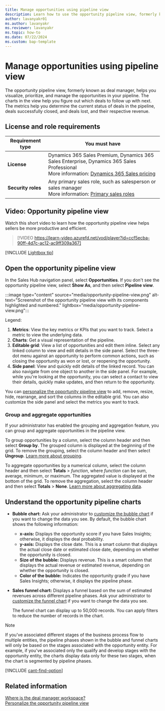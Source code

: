 ```yaml
---
title: Manage opportunities using pipeline view 
description: Learn how to use the opportunity pipeline view, formerly known as deal manager, to visualize, prioritize, and manage the opportunities in your pipeline.
author: lavanyakr01
ms.author: lavanyakr
ms.reviewer: lavanyakr
ms.topic: how-to 
ms.date: 07/22/2024
ms.custom: bap-template 
---
```


# Manage opportunities using pipeline view

The opportunity pipeline view, formerly known as deal manager, helps you visualize, prioritize, and manage the opportunities in your pipeline. The charts in the view help you figure out which deals to follow up with next. The metrics help you determine the current status of deals in the pipeline, deals successfully closed, and deals lost, and their respective revenue.

## License and role requirements

| Requirement type | You must have |  
|-----------------------|---------|
| **License** | Dynamics 365 Sales Premium, Dynamics 365 Sales Enterprise, Dynamics 365 Sales Professional <br>More information: [Dynamics 365 Sales pricing](https://dynamics.microsoft.com/sales/pricing/) |
| **Security roles** | Any primary sales role, such as salesperson or sales manager<br>More information: [Primary sales roles](security-roles-for-sales.md#primary-sales-roles) |

## Video: Opportunity pipeline view

Watch this short video to learn how the opportunity pipeline view helps sellers be more productive and efficient.  

> [!VIDEO https://learn-video.azurefd.net/vod/player?id=ccf5ecba-90ff-4d7c-ac12-ac9ff309a367]

[!INCLUDE [Lightbox tip](~/../shared-content/shared/lightbox-tip.md)]

## Open the opportunity pipeline view  

In the Sales Hub navigation panel, select **Opportunities**. If you don't see the opportunity pipeline view, select **Show As**, and then select **Pipeline view**.

:::image type="content" source="media/opportunity-pipeline-view.png" alt-text="Screenshot of the opportunity pipeline view with its components highlighted and numbered." lightbox="media/opportunity-pipeline-view.png":::

Legend:

1. **Metrics**: View the key metrics or KPIs that you want to track. Select a metric to view the underlying data.
1. **Charts**: Get a visual representation of the pipeline.
1. **Editable grid**: View a list of opportunities and edit them inline. Select any linked column to view and edit details in the side panel. Select the three-dot menu against an opportunity to perform common actions, such as closing the opportunity as won or lost, or reopening the opportunity. 
1. **Side panel**: View and quickly edit details of the linked record. You can also navigate from one object to another in the side panel. For example, while you're looking at the opportunity, you can select a contact to view their details, quickly make updates, and then return to the opportunity.  

You can [personalize the opportunity pipeline view](personalize-pipeline-view.md) to add, remove, resize, hide, rearrange, and sort the columns in the editable grid. You can also customize the side panel and select the metrics you want to track.

### Group and aggregate opportunities

If your administrator has enabled the grouping and aggregation feature, you can group and aggregate opportunities in the pipeline view. 

To group opportunities by a column, select the column header and then select **Group by**. The grouped column is displayed at the beginning of the grid. To remove the grouping, select the column header and then select **Ungroup**. [Learn more about grouping](/power-apps/user/grid-filters#grouping).

To aggregate opportunities by a numerical column, select the column header and then select **Totals** > *function*, where *function* can be sum, average, minimum, or maximum. The aggregated value is displayed at the bottom of the grid. To remove the aggregation, select the column header and then select **Totals** > **None**. [Learn more about aggregating data](/power-apps/user/grid-filters#aggregation).  

## Understand the opportunity pipeline charts

- **Bubble chart:** Ask your administrator to [customize the bubble chart](opportunity-pipeline-view-for-admins.md#customize-the-bubble-chart) if you want to change the data you see. By default, the bubble chart shows the following information:

  - **x-axis:** Displays the opportunity score if you have Sales Insights; otherwise, it displays the deal probability.
  - **y-axis:** Displays the close date. This is a smart column that displays the actual close date or estimated close date, depending on whether the opportunity is closed.
  - **Size of the bubble:** Displays revenue. This is a smart column that displays the actual revenue or estimated revenue, depending on whether the opportunity is closed.
  - **Color of the bubble:** Indicates the opportunity grade if you have Sales Insights; otherwise, it displays the pipeline phase.

- **Sales funnel chart:** Displays a funnel based on the sum of estimated revenues across different pipeline phases. Ask your administrator to [customize the funnel chart](opportunity-pipeline-view-for-admins.md#customize-the-funnel-chart) if you want to change the data you see.

  The funnel chart can display up to 50,000 records. You can apply filters to reduce the number of records in the chart.

> [!NOTE]
> If you've associated different stages of the business process flow to multiple entities, the pipeline phases shown in the bubble and funnel charts will only be based on the stages associated with the opportunity entity. For example, if you've associated only the qualify and develop stages with the opportunity entity, the charts display data only for these two stages, when the chart is segmented by pipeline phases.

[!INCLUDE [cant-find-option](../includes/cant-find-option.md)]

## Related information

[Where is the deal manager workspace?](faq-sales.yml#where-is-the-deal-manager-workspace)  
[Personalize the opportunity pipeline view](personalize-pipeline-view.md)
